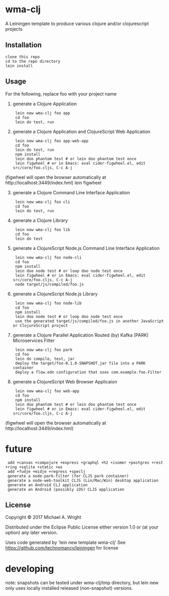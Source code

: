 # wma-clj

A Leiningen template to produce various clojure and/or clojurescript projects

## Installation

    clone this repo
    cd to the repo directory
    lein install

## Usage

For the following, replace foo with your project name

1. generate a Clojure Application

        lein new wma-clj foo app 
        cd foo 
        lein do test, run 

2. generate a Clojure Application and ClojureScript Web Application

        lein new wma-clj foo app-web-app
        cd foo 
        lein do test, run 
        npm install
        lein doo phantom test # or lein doo phantom test once
        lein figwheel # or in Emacs: eval cider-figwheel.el, edit src/core/foo.cljs, C-c A-j
  (figwheel will open the browser automatically at http://localhost:3449/index.hml)
        lein figwheel

3. generate a Clojure Command Line Interface Application

        lein new wma-clj foo cli
        cd foo 
        lein do test, run 

4. generate a Clojure Library

        lein new wma-clj foo lib 
        cd foo
        lein do test

5. generate a ClojureScript Node.js Command Line Interface Application

        lein new wma-clj foo node-cli
        cd foo
        npm install
        lein doo node test # or loop doo node test once
        lein figwheel # or in Emacs: eval cider-figwheel.el, edit src/core/foo.cljs, C-c A-j
        node target/js/compiled/foo.js

6. generate a ClojureScript Node.js Library

        lein new wma-clj foo node-lib
        cd foo
        npm install
        lein doo node test # or loop doo node test once
        use the generated target/js/compiled/foo.js in another JavaScript or ClojureScript project

7. generate a Clojure Parallel Application Routed (by) Kafka (PARK) Microservices Filter

        lein new wma-clj foo park
        cd foo
        lein do compile, test, jar
        deploy the target/foo-0.1.0-SNAPSHOT.jar file into a PARK container 
        deploy a flow.edn configuration that uses com.example.foo.Filter

8. generate a ClojureScript Web Browser Applicaion
    
        lein new wma-clj foo web-app
        cd foo
        npm install
        lein doo phantom test # or lein doo phantom test once
        lein figwheel # or in Emacs: eval cider-figwheel.el, edit src/core/foo.cljs, C-c A-j
  (figwheel will open the browser automatically at http://localhost:3449/index.hml)

# future

     add +canvas +compojure +express +graphql +h2 +isomer +postgres +rest +ring +sqlite +static +ws
     add +fudje +midje +regress +speclj
     generate a node-park-filter (for CLJS park container)
     generate a node-web-toolkit CLJS (Lin/Mac/Win) desktop application
     generate an Android CLJ application
     generate an Android (possibly iOS) CLJS application

## License

Copyright © 2017 Michael A. Wright

Distributed under the Eclipse Public License either version 1.0 or (at
your option) any later version.

Uses code generated by 'lein new template wma-clj'
See https://github.com/technomancy/leiningen for license

# developing

note: snapshots can be tested under wma-clj/tmp directory, but lein new
only uses locally installed released (non-snapshot) versions.
